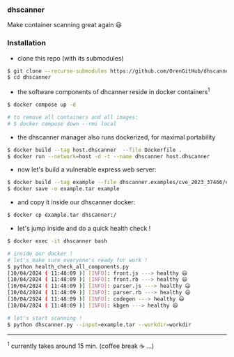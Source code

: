 ### dhscanner

Make container scanning great again :smiley:

### Installation

- clone this repo (with its submodules)

```bash
$ git clone --recurse-submodules https://github.com/OrenGitHub/dhscanner
$ cd dhscanner
```

- the software components of dhcanner reside in docker containers<sup>1</sup>

```bash
$ docker compose up -d

# to remove all containers and all images:
# $ docker compose down --rmi local
```

- the dhscanner manager also runs dockerized, for maximal portability

```bash
$ docker build --tag host.dhscanner  --file Dockerfile .
$ docker run --network=host -d -t --name dhscanner host.dhscanner
```

- now let's build a vulnerable express web server:

```bash
$ docker build --tag example --file dhscanner.examples/cve_2023_37466/example_00/Dockerfile dhscanner.examples/cve_2023_37466/example_00
$ docker save -o example.tar example
```

- and copy it inside our dhscanner docker:

```bash
$ docker cp example.tar dhscanner:/
```

- let's jump inside and do a quick health check !

```bash
$ docker exec -it dhscanner bash

# inside our docker !
# let's make sure everyone's ready for work !
$ python health_check_all_components.py
[10/04/2024 ( 11:48:09 )] [INFO]: front.js ---> healthy 😃
[10/04/2024 ( 11:48:09 )] [INFO]: front.rb ---> healthy 😃
[10/04/2024 ( 11:48:09 )] [INFO]: parser.js ---> healthy 😃
[10/04/2024 ( 11:48:09 )] [INFO]: parser.rb ---> healthy 😃
[10/04/2024 ( 11:48:09 )] [INFO]: codegen ---> healthy 😃
[10/04/2024 ( 11:48:09 )] [INFO]: kbgen ---> healthy 😃

# let's start scanning !
$ python dhscanner.py --input=example.tar --workdir=workdir
```

---

<sup>1</sup> currently takes around 15 min. (coffee break :coffee: ...)